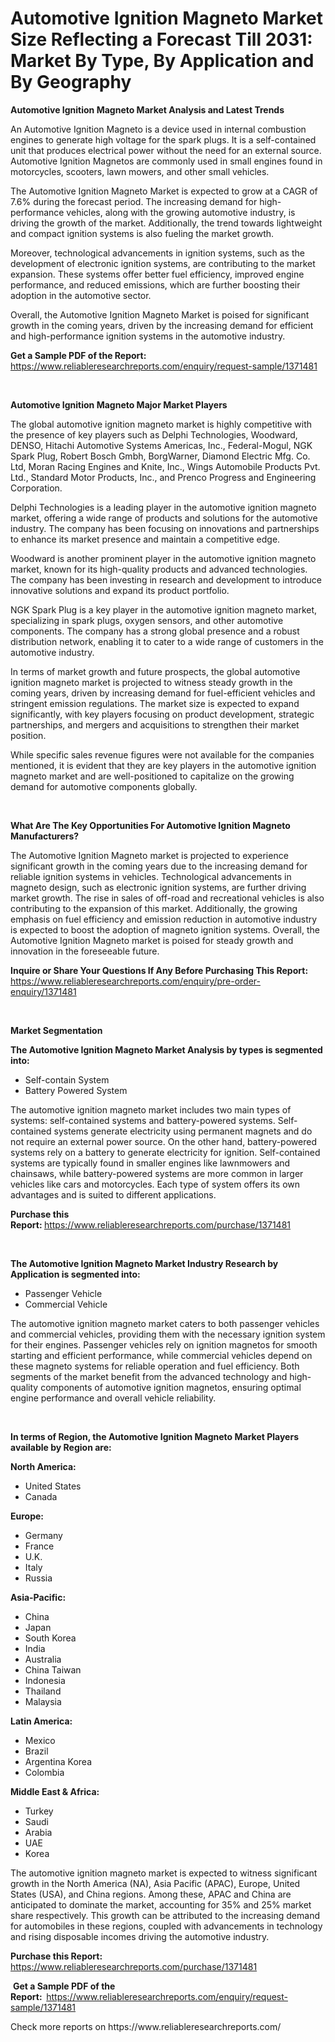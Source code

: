 <p><h1>Automotive Ignition Magneto Market Size Reflecting a Forecast Till 2031: Market By Type, By Application and By Geography</h1></p><p><strong>Automotive Ignition Magneto Market Analysis and Latest Trends</strong></p>
<p><p>An Automotive Ignition Magneto is a device used in internal combustion engines to generate high voltage for the spark plugs. It is a self-contained unit that produces electrical power without the need for an external source. Automotive Ignition Magnetos are commonly used in small engines found in motorcycles, scooters, lawn mowers, and other small vehicles.</p><p>The Automotive Ignition Magneto Market is expected to grow at a CAGR of 7.6% during the forecast period. The increasing demand for high-performance vehicles, along with the growing automotive industry, is driving the growth of the market. Additionally, the trend towards lightweight and compact ignition systems is also fueling the market growth.</p><p>Moreover, technological advancements in ignition systems, such as the development of electronic ignition systems, are contributing to the market expansion. These systems offer better fuel efficiency, improved engine performance, and reduced emissions, which are further boosting their adoption in the automotive sector.</p><p>Overall, the Automotive Ignition Magneto Market is poised for significant growth in the coming years, driven by the increasing demand for efficient and high-performance ignition systems in the automotive industry.</p></p>
<p><strong>Get a Sample PDF of the Report:&nbsp;</strong> <a href="https://www.reliableresearchreports.com/enquiry/request-sample/1371481">https://www.reliableresearchreports.com/enquiry/request-sample/1371481</a></p>
<p>&nbsp;</p>
<p><strong>Automotive Ignition Magneto Major Market Players</strong></p>
<p><p>The global automotive ignition magneto market is highly competitive with the presence of key players such as Delphi Technologies, Woodward, DENSO, Hitachi Automotive Systems Americas, Inc., Federal-Mogul, NGK Spark Plug, Robert Bosch Gmbh, BorgWarner, Diamond Electric Mfg. Co. Ltd, Moran Racing Engines and Knite, Inc., Wings Automobile Products Pvt. Ltd., Standard Motor Products, Inc., and Prenco Progress and Engineering Corporation.</p><p>Delphi Technologies is a leading player in the automotive ignition magneto market, offering a wide range of products and solutions for the automotive industry. The company has been focusing on innovations and partnerships to enhance its market presence and maintain a competitive edge.</p><p>Woodward is another prominent player in the automotive ignition magneto market, known for its high-quality products and advanced technologies. The company has been investing in research and development to introduce innovative solutions and expand its product portfolio.</p><p>NGK Spark Plug is a key player in the automotive ignition magneto market, specializing in spark plugs, oxygen sensors, and other automotive components. The company has a strong global presence and a robust distribution network, enabling it to cater to a wide range of customers in the automotive industry.</p><p>In terms of market growth and future prospects, the global automotive ignition magneto market is projected to witness steady growth in the coming years, driven by increasing demand for fuel-efficient vehicles and stringent emission regulations. The market size is expected to expand significantly, with key players focusing on product development, strategic partnerships, and mergers and acquisitions to strengthen their market position.</p><p>While specific sales revenue figures were not available for the companies mentioned, it is evident that they are key players in the automotive ignition magneto market and are well-positioned to capitalize on the growing demand for automotive components globally.</p></p>
<p>&nbsp;</p>
<p><strong>What Are The Key Opportunities For Automotive Ignition Magneto Manufacturers?</strong></p>
<p><p>The Automotive Ignition Magneto market is projected to experience significant growth in the coming years due to the increasing demand for reliable ignition systems in vehicles. Technological advancements in magneto design, such as electronic ignition systems, are further driving market growth. The rise in sales of off-road and recreational vehicles is also contributing to the expansion of this market. Additionally, the growing emphasis on fuel efficiency and emission reduction in automotive industry is expected to boost the adoption of magneto ignition systems. Overall, the Automotive Ignition Magneto market is poised for steady growth and innovation in the foreseeable future.</p></p>
<p><strong>Inquire or Share Your Questions If Any Before Purchasing This Report:</strong> <a href="https://www.reliableresearchreports.com/enquiry/pre-order-enquiry/1371481">https://www.reliableresearchreports.com/enquiry/pre-order-enquiry/1371481</a></p>
<p>&nbsp;</p>
<p><strong>Market Segmentation</strong></p>
<p><strong>The Automotive Ignition Magneto Market Analysis by types is segmented into:</strong></p>
<p><ul><li>Self-contain System</li><li>Battery Powered System</li></ul></p>
<p><p>The automotive ignition magneto market includes two main types of systems: self-contained systems and battery-powered systems. Self-contained systems generate electricity using permanent magnets and do not require an external power source. On the other hand, battery-powered systems rely on a battery to generate electricity for ignition. Self-contained systems are typically found in smaller engines like lawnmowers and chainsaws, while battery-powered systems are more common in larger vehicles like cars and motorcycles. Each type of system offers its own advantages and is suited to different applications.</p></p>
<p><strong>Purchase this Report:&nbsp;</strong><a href="https://www.reliableresearchreports.com/purchase/1371481">https://www.reliableresearchreports.com/purchase/1371481</a></p>
<p>&nbsp;</p>
<p><strong>The Automotive Ignition Magneto Market Industry Research by Application is segmented into:</strong></p>
<p><ul><li>Passenger Vehicle</li><li>Commercial Vehicle</li></ul></p>
<p><p>The automotive ignition magneto market caters to both passenger vehicles and commercial vehicles, providing them with the necessary ignition system for their engines. Passenger vehicles rely on ignition magnetos for smooth starting and efficient performance, while commercial vehicles depend on these magneto systems for reliable operation and fuel efficiency. Both segments of the market benefit from the advanced technology and high-quality components of automotive ignition magnetos, ensuring optimal engine performance and overall vehicle reliability.</p></p>
<p>&nbsp;</p>
<p><strong>In terms of Region, the Automotive Ignition Magneto Market Players available by Region are:</strong></p>
<p>
    <p> <strong> North America: </strong>
        <ul>
            <li>United States</li>
            <li>Canada</li>
        </ul>
        </p> 
    <p> <strong> Europe: </strong>
        <ul>
            <li>Germany</li>
            <li>France</li>
            <li>U.K.</li>
            <li>Italy</li>
            <li>Russia</li>
        </ul>
        </p> 
    <p> <strong> Asia-Pacific: </strong>
        <ul>
            <li>China</li>
            <li>Japan</li>
            <li>South Korea</li>
            <li>India</li>
            <li>Australia</li>
            <li>China Taiwan</li>
            <li>Indonesia</li>
            <li>Thailand</li>
            <li>Malaysia</li>
        </ul>
        </p> 
    <p> <strong> Latin America: </strong>
        <ul>
            <li>Mexico</li>
            <li>Brazil</li>
            <li>Argentina Korea</li>
            <li>Colombia</li>
        </ul>
        </p> 
    <p> <strong> Middle East & Africa: </strong>
        <ul>
            <li>Turkey</li>
            <li>Saudi</li>
            <li>Arabia</li>
            <li>UAE</li>
            <li>Korea</li>
        </ul>
    </p>
    </p>
<p><p>The automotive ignition magneto market is expected to witness significant growth in the North America (NA), Asia Pacific (APAC), Europe, United States (USA), and China regions. Among these, APAC and China are anticipated to dominate the market, accounting for 35% and 25% market share respectively. This growth can be attributed to the increasing demand for automobiles in these regions, coupled with advancements in technology and rising disposable incomes driving the automotive industry.</p></p>
<p><strong>Purchase this Report: </strong><a href="https://www.reliableresearchreports.com/purchase/1371481">https://www.reliableresearchreports.com/purchase/1371481</a></p>
<p>&nbsp;<strong>Get a Sample PDF of the Report:&nbsp;&nbsp;</strong><a href="https://www.reliableresearchreports.com/enquiry/request-sample/1371481">https://www.reliableresearchreports.com/enquiry/request-sample/1371481</a></p>
<p><strong></strong></p>
<p>Check more reports on https://www.reliableresearchreports.com/</p>